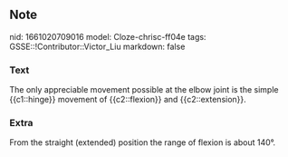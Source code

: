 ## Note
nid: 1661020709016
model: Cloze-chrisc-ff04e
tags: GSSE::!Contributor::Victor_Liu
markdown: false

### Text
The only appreciable movement possible at the elbow joint is the simple {{c1::hinge}} movement of {{c2::flexion}} and {{c2::extension}}.

### Extra
From the straight (extended) position the range of flexion is about 140°.

